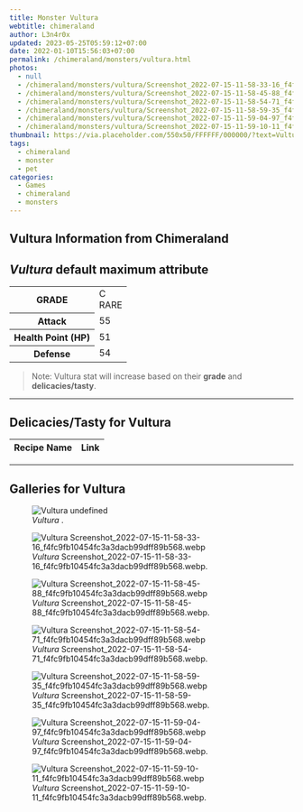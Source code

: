 ```yaml
---
title: Monster Vultura
webtitle: chimeraland
author: L3n4r0x
updated: 2023-05-25T05:59:12+07:00
date: 2022-01-10T15:56:03+07:00
permalink: /chimeraland/monsters/vultura.html
photos:
  - null
  - /chimeraland/monsters/vultura/Screenshot_2022-07-15-11-58-33-16_f4fc9fb10454fc3a3dacb99dff89b568.webp
  - /chimeraland/monsters/vultura/Screenshot_2022-07-15-11-58-45-88_f4fc9fb10454fc3a3dacb99dff89b568.webp
  - /chimeraland/monsters/vultura/Screenshot_2022-07-15-11-58-54-71_f4fc9fb10454fc3a3dacb99dff89b568.webp
  - /chimeraland/monsters/vultura/Screenshot_2022-07-15-11-58-59-35_f4fc9fb10454fc3a3dacb99dff89b568.webp
  - /chimeraland/monsters/vultura/Screenshot_2022-07-15-11-59-04-97_f4fc9fb10454fc3a3dacb99dff89b568.webp
  - /chimeraland/monsters/vultura/Screenshot_2022-07-15-11-59-10-11_f4fc9fb10454fc3a3dacb99dff89b568.webp
thumbnail: https://via.placeholder.com/550x50/FFFFFF/000000/?text=Vultura
tags:
  - chimeraland
  - monster
  - pet
categories:
  - Games
  - chimeraland
  - monsters
---
```


<link
  rel="stylesheet"
  href="https://rawcdn.githack.com/dimaslanjaka/Web-Manajemen/870a349/css/bootstrap-5-3-0-alpha3-wrapper.css"
/>
<section id="bootstrap-wrapper">
  <div data-bs-theme="dark">
    <h2>Vultura Information from Chimeraland</h2>
    <h2 id="attribute"><i>Vultura</i> default maximum attribute</h2>
    <div class="row">
      <div class="col mb-2">
        <div class="card">
          <div class="card-body">
            <table>
              <tr>
                <th>GRADE</th>
                <td>C <br /><span class="text-primary">RARE</span></td>
              </tr>
              <tr>
                <th>Attack</th>
                <td>55</td>
              </tr>
              <tr>
                <th>Health Point (HP)</th>
                <td>51</td>
              </tr>
              <tr>
                <th>Defense</th>
                <td>54</td>
              </tr>
            </table>
          </div>
        </div>
      </div>
    </div>
    <blockquote>
      Note: Vultura stat will increase based on their <b>grade</b> and
      <b>delicacies/tasty</b>.
    </blockquote>
    <hr />
    <h2 id="delicacies">Delicacies/Tasty for Vultura</h2>
    <div class="card">
      <div class="card-body">
        <div class="table-responsive">
          <table class="table table-striped">
            <thead>
              <tr>
                <th>Recipe Name</th>
                <th>Link</th>
              </tr>
            </thead>
            <tbody></tbody>
          </table>
        </div>
      </div>
    </div>
    <hr />
    <div id="gallery">
      <h2>Galleries for Vultura</h2>
      <div class="row">
        <div class="col-lg-6 col-12">
          <figure>
            <img
              src="https://www.webmanajemen.com/undefined"
              alt="Vultura undefined"
            />
            <figcaption><i>Vultura</i> .</figcaption>
          </figure>
        </div>
        <div class="col-lg-6 col-12">
          <figure>
            <img
              src="https://www.webmanajemen.com/chimeraland/monsters/vultura/Screenshot_2022-07-15-11-58-33-16_f4fc9fb10454fc3a3dacb99dff89b568.webp"
              alt="Vultura Screenshot_2022-07-15-11-58-33-16_f4fc9fb10454fc3a3dacb99dff89b568.webp"
            />
            <figcaption>
              <i>Vultura</i>
              Screenshot_2022-07-15-11-58-33-16_f4fc9fb10454fc3a3dacb99dff89b568.webp.
            </figcaption>
          </figure>
        </div>
        <div class="col-lg-6 col-12">
          <figure>
            <img
              src="https://www.webmanajemen.com/chimeraland/monsters/vultura/Screenshot_2022-07-15-11-58-45-88_f4fc9fb10454fc3a3dacb99dff89b568.webp"
              alt="Vultura Screenshot_2022-07-15-11-58-45-88_f4fc9fb10454fc3a3dacb99dff89b568.webp"
            />
            <figcaption>
              <i>Vultura</i>
              Screenshot_2022-07-15-11-58-45-88_f4fc9fb10454fc3a3dacb99dff89b568.webp.
            </figcaption>
          </figure>
        </div>
        <div class="col-lg-6 col-12">
          <figure>
            <img
              src="https://www.webmanajemen.com/chimeraland/monsters/vultura/Screenshot_2022-07-15-11-58-54-71_f4fc9fb10454fc3a3dacb99dff89b568.webp"
              alt="Vultura Screenshot_2022-07-15-11-58-54-71_f4fc9fb10454fc3a3dacb99dff89b568.webp"
            />
            <figcaption>
              <i>Vultura</i>
              Screenshot_2022-07-15-11-58-54-71_f4fc9fb10454fc3a3dacb99dff89b568.webp.
            </figcaption>
          </figure>
        </div>
        <div class="col-lg-6 col-12">
          <figure>
            <img
              src="https://www.webmanajemen.com/chimeraland/monsters/vultura/Screenshot_2022-07-15-11-58-59-35_f4fc9fb10454fc3a3dacb99dff89b568.webp"
              alt="Vultura Screenshot_2022-07-15-11-58-59-35_f4fc9fb10454fc3a3dacb99dff89b568.webp"
            />
            <figcaption>
              <i>Vultura</i>
              Screenshot_2022-07-15-11-58-59-35_f4fc9fb10454fc3a3dacb99dff89b568.webp.
            </figcaption>
          </figure>
        </div>
        <div class="col-lg-6 col-12">
          <figure>
            <img
              src="https://www.webmanajemen.com/chimeraland/monsters/vultura/Screenshot_2022-07-15-11-59-04-97_f4fc9fb10454fc3a3dacb99dff89b568.webp"
              alt="Vultura Screenshot_2022-07-15-11-59-04-97_f4fc9fb10454fc3a3dacb99dff89b568.webp"
            />
            <figcaption>
              <i>Vultura</i>
              Screenshot_2022-07-15-11-59-04-97_f4fc9fb10454fc3a3dacb99dff89b568.webp.
            </figcaption>
          </figure>
        </div>
        <div class="col-lg-6 col-12">
          <figure>
            <img
              src="https://www.webmanajemen.com/chimeraland/monsters/vultura/Screenshot_2022-07-15-11-59-10-11_f4fc9fb10454fc3a3dacb99dff89b568.webp"
              alt="Vultura Screenshot_2022-07-15-11-59-10-11_f4fc9fb10454fc3a3dacb99dff89b568.webp"
            />
            <figcaption>
              <i>Vultura</i>
              Screenshot_2022-07-15-11-59-10-11_f4fc9fb10454fc3a3dacb99dff89b568.webp.
            </figcaption>
          </figure>
        </div>
      </div>
    </div>
  </div>
</section>